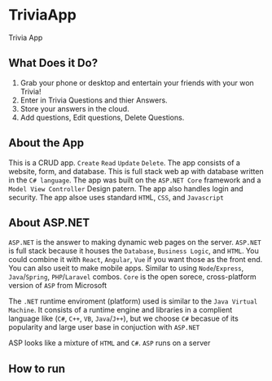# TriviaApp
Trivia App

## What Does it Do?
1. Grab your phone or desktop and entertain your friends with your won Trivia!
1. Enter in Trivia Questions and thier Answers.
1. Store your answers in the cloud.
1. Add questions, Edit questions, Delete Questions.

## About the App
This is a CRUD app. `Create` `Read` `Update` `Delete`.
The app consists of a website, form, and database.
This is full stack web ap with database written in the `C# language`.
The app was built on the `ASP.NET Core` framework and a `Model View Controller` Design patern. 
The app also handles login and security.
The app alsoe uses standard `HTM`L, `CSS`, and `Javascript`

## About ASP.NET
`ASP.NET` is the answer to making dynamic web pages on the server.
`ASP.NET` is full stack because it houses the `Database`, `Business Logic`, and `HTML`.
You could combine it with `React`, `Angular`, `Vue` if you want those as the front end.
You can also useit to make mobile apps.
Similar to using `Node`/`Express`, `Java`/`Spring`, `PHP`/`Laravel` combos.
`Core` is the open sorece, cross-platform version of `ASP` from Microsoft

The `.NET` runtime enviroment (platform) used is similar to the `Java Virtual Machine`.
It consists of a runtime engine and libraries in a complient language like (`C#`, `C++`, `VB`, `Java`/`J++`), but we choose `C#` becasue of its popularity and large user base in conjuction with `ASP.NET`

ASP looks like a mixture of `HTML` and `C#`. `ASP` runs on a server

## How to run
